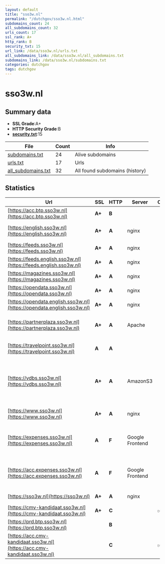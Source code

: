 ```yaml
---
layout: default
title: "sso3w.nl"
permalink: "/dutchgov/sso3w.nl.html"
subdomains_count: 24
all_subdomains_count: 32
urls_count: 17
ssl_rank: A+
http_rank: B
security_txt: 15
url_link: /data/sso3w.nl/urls.txt
all_subdomains_link: /data/sso3w.nl/all_subdomains.txt
subdomains_link: /data/sso3w.nl/subdomains.txt
categories: dutchgov
tags: dutchgov
---
```



# sso3w.nl
## Summary data


 - **SSL Grade**:A+
 - **HTTP Security Grade**:B
 - **[security.txt](https://www.digitaleoverheid.nl/nieuws/standaard-security-txt-nu-verplicht-voor-overheid/)**:15


| File       | Count | Info |
|------------|-------|------|
|[subdomains.txt](/DutchGovScope/data/sso3w.nl/subdomains.txt)|24|Alive subdomains|
|[urls.txt](/DutchGovScope/data/sso3w.nl/urls.txt)|17|Urls|
|[all_subdomains.txt](/DutchGovScope/data/sso3w.nl/all_subdomains.txt)|32|All found subdomains (history)|


## Statistics


| Url | SSL | HTTP | Server | Cookie | HSTS | CORS | CTO | CSP | XFO | XXP | RP |FP| Tech |Title |
|--------|-------|-------|------|------|------|------|------|------|------|------|------|------|------|------|
|[https://acc.btp.sso3w.nl](https://acc.btp.sso3w.nl)| **A+**| **B**|| |:white_check_mark: | | | | | | :white_check_mark: | |HSTS||
|[https://english.sso3w.nl](https://english.sso3w.nl)| **A+**| **A**|nginx| |:white_check_mark: | | |:warning: | :white_check_mark: | :white_check_mark: | :white_check_mark: | |Bloomreach HSTS Nginx|3W | SSO3W-Engli...|
|[https://feeds.sso3w.nl](https://feeds.sso3w.nl)| **A+**| **A**|nginx| |:white_check_mark: | | | | :white_check_mark: | :white_check_mark: | :white_check_mark: | |HSTS Nginx||
|[https://feeds.english.sso3w.nl](https://feeds.english.sso3w.nl)| **A+**| **A**|nginx| |:white_check_mark: | | | | :white_check_mark: | :white_check_mark: | :white_check_mark: | |HSTS Nginx||
|[https://magazines.sso3w.nl](https://magazines.sso3w.nl)| **A+**| **A**|nginx| |:white_check_mark: | | |:warning: | :white_check_mark: | :white_check_mark: | :white_check_mark: | |HSTS Nginx||
|[https://opendata.sso3w.nl](https://opendata.sso3w.nl)| **A+**| **A**|nginx| |:white_check_mark: | | | | :white_check_mark: | :white_check_mark: | :white_check_mark: | |HSTS Nginx||
|[https://opendata.english.sso3w.nl](https://opendata.english.sso3w.nl)| **A+**| **A**|nginx| |:white_check_mark: | | | | :white_check_mark: | :white_check_mark: | :white_check_mark: | |HSTS Nginx||
|[https://partnerplaza.sso3w.nl](https://partnerplaza.sso3w.nl)| **A+**| **A**|Apache| |:white_check_mark: | | |:warning: | :white_check_mark: | :white_check_mark: | :white_check_mark: | :white_check_mark: |Apache HTTP Server HSTS||
|[https://travelpoint.sso3w.nl](https://travelpoint.sso3w.nl)| **A**| **A**|| |:white_check_mark: | | | | | :white_check_mark: | :white_check_mark: | |Azure Azure Front Door HSTS|Atriis|
|[https://vdbs.sso3w.nl](https://vdbs.sso3w.nl)| **A+**| **A**|AmazonS3| |:white_check_mark: | | | | :white_check_mark: | :white_check_mark: | :white_check_mark: | |Amazon CloudFront Amazon S3 Amazon Web Services HSTS|VDBS|
|[https://www.sso3w.nl](https://www.sso3w.nl)| **A+**| **A**|nginx| |:white_check_mark: | | |:warning: | :white_check_mark: | :white_check_mark: | :white_check_mark: | |Bloomreach HSTS Nginx|WereldWijdWerken...|
|[https://expenses.sso3w.nl](https://expenses.sso3w.nl)| **A**| **F**|Google Frontend| | | | | | | | :white_check_mark: | |Google Cloud Google Cloud CDN HTTP/3|Yokoy|
|[https://acc.expenses.sso3w.nl](https://acc.expenses.sso3w.nl)| **A**| **F**|Google Frontend| | | | | | | | :white_check_mark: | |Google Cloud Google Cloud CDN HTTP/3|Yokoy|
|[https://sso3w.nl](https://sso3w.nl)| **A+**| **A**|nginx| |:white_check_mark: | | |:warning: | :white_check_mark: | :white_check_mark: | :white_check_mark: | |HSTS Nginx|301 Moved Perman...|
|[https://cmv-kandidaat.sso3w.nl](https://cmv-kandidaat.sso3w.nl)| **A+**| **C**||:white_check_mark: |:white_check_mark: | | | | | | :white_check_mark: | |Azure HSTS|BuZa 3W|
|[https://prd.btp.sso3w.nl](https://prd.btp.sso3w.nl)| | **B**|| |:white_check_mark: | | | | | | :white_check_mark: | |HSTS||
|[https://acc.cmv-kandidaat.sso3w.nl](https://acc.cmv-kandidaat.sso3w.nl)| | **C**||:white_check_mark: |:white_check_mark: | | | | | | :white_check_mark: | |Azure HSTS|BuZa 3W|

